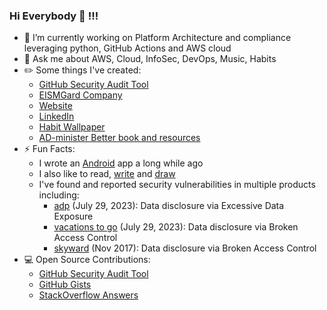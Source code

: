 ### Hi Everybody 🤙 !!!

<!--
**bfrancom/bfrancom** is a ✨ _special_ ✨ repository because its `README.md` (this file) appears on your GitHub profile.

Here are some ideas to get you started:
-->

- 🔭 I’m currently working on Platform Architecture and compliance leveraging python, GitHub Actions and AWS cloud
- 💬 Ask me about AWS, Cloud, InfoSec, DevOps, Music, Habits
- ✏️ Some things I've created:
  - [GitHub Security Audit Tool](https://github.com/EISMGard/github-audit-tool)
  - [EISMGard Company](https://www.eismgard.com)
  - [Website](https://benfran.com)
  - [LinkedIn](https://www.linkedin.com/in/benfrancom/)
  - [Habit Wallpaper](https://habituwall.com)
  - [AD-minister Better book and resources](https://administerbetter.com)
- ⚡ Fun Facts:
  - I wrote an [Android](https://github.com/bfrancom/ClerkCount) app a long while ago
  - I also like to read, [write](https://benfran.com) and [draw](https://benfran.com/tags/#art/)
  - I've found and reported security vulnerabilities in multiple products including:
    -  [adp](https://www.adp.com/) (July 29, 2023): Data disclosure via Excessive Data Exposure
    -  [vacations to go](https://www.vacationstogo.com/) (July 29, 2023): Data disclosure via Broken Access Control
    -  [skyward](https://en.wikipedia.org/wiki/Skyward) (Nov 2017): Data disclosure via Broken Access Control
- 💻 Open Source Contributions: 
  - [GitHub Security Audit Tool](https://github.com/EISMGard/github-audit-tool)
  - [GitHub Gists](https://gist.github.com/bfrancom)
  - [StackOverflow Answers](https://stackoverflow.com/users/7016129/ben-francom)
